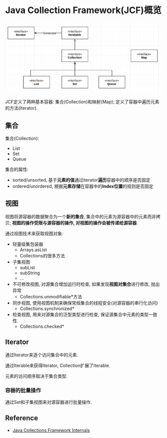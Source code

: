 # Java Collection Framework(JCF)概览

![](JCF.png)

JCF定义了两种基本容器: 集合(Collection)和映射(Map);
定义了容器中遍历元素的方法(Iterator).

## 集合

集合(Collection):

- List
- Set
- Queue

集合的属性:

- sorted/unsorted, 基于**元素的值**通过iterator**遍历**容器中的顺序是否固定
- ordered/unordered, 根据**元素存储**在容器中的**Index位置**的规则是否固定

## 视图

视图将源容器的数据聚合为一个**新的集合**, 集合中的元素为源容器中的元素而非拷贝; 
**视图的操作受限与源容器的操作, 对视图的操作会被传递给源容器**.

通过视图技术来获取视图对象:

- 轻量级集包装器
  + Arrays.asList
  + Collections的很多方法
- 子集视图
  + subList
  + subString
  + ...
- 不可修改视图, 对源集合增加运行时检查, 如果发现**视图对集合**进行修改, 抛出异常
  + Collections.unmodifiable*方法
- 同步视图, 使用视图机制来确保常规集合的线程安全(对源容器的串行化访问)
  + Collections.synchronized*
- 检查视图, 用来对源集合的泛型类型进行检查, 保证源集合中元素的类型一致性.
  + Collections.checked*

## Iterator

通过Iterator来逐个访问集合中的元素.

通过Iterable来获得Iterator, Collection扩展了Iterable.

元素的访问顺序取决于集合类型.

### 容器的批量操作

通过Set和子集视图来对源容器进行批量操作.


## Reference

- [Java Collections Framework Internals](https://github.com/CarpenterLee/JCFInternals)